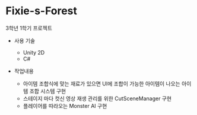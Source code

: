 # Fixie-s-Forest
3학년 1학기 프로젝트
+ 사용 기술
  + Unity 2D
  + C# 

+ 작업내용
  + 아이템 조합식에 맞는 재료가 있으면 UI에 조합이 가능한 아이템이 나오는 아이템 조합 시스템 구현
  + 스테이지 마다 컷신 영상 재생 관리를 위한 CutSceneManager 구현
  + 플레이어를 따라오는 Monster AI 구현 
